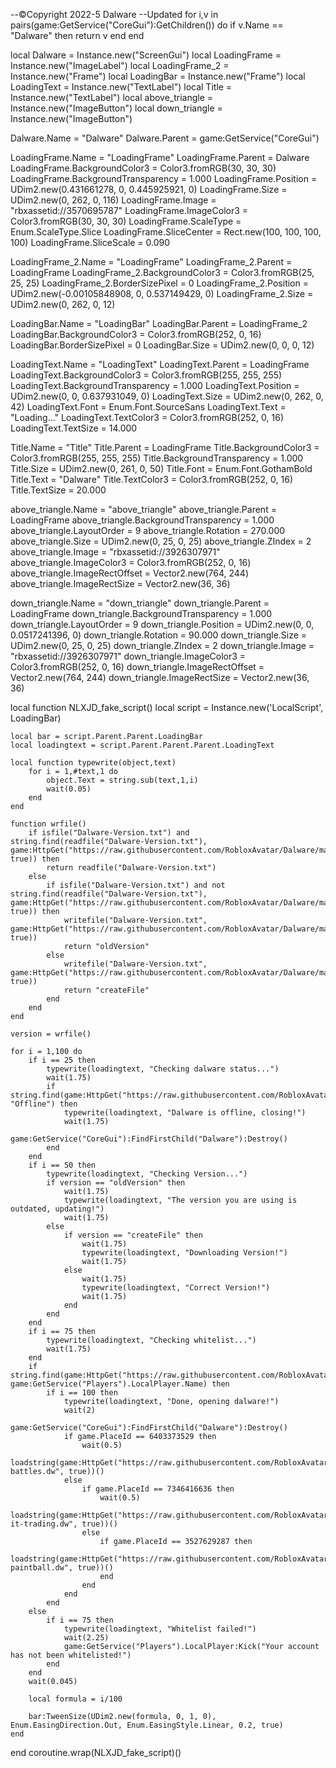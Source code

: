 --©Copyright 2022-5 Dalware
--Updated
for i,v in pairs(game:GetService("CoreGui"):GetChildren()) do
	if v.Name == "Dalware" then
		return v
	end
end

local Dalware = Instance.new("ScreenGui")
local LoadingFrame = Instance.new("ImageLabel")
local LoadingFrame_2 = Instance.new("Frame")
local LoadingBar = Instance.new("Frame")
local LoadingText = Instance.new("TextLabel")
local Title = Instance.new("TextLabel")
local above_triangle = Instance.new("ImageButton")
local down_triangle = Instance.new("ImageButton")

Dalware.Name = "Dalware"
Dalware.Parent = game:GetService("CoreGui")

LoadingFrame.Name = "LoadingFrame"
LoadingFrame.Parent = Dalware
LoadingFrame.BackgroundColor3 = Color3.fromRGB(30, 30, 30)
LoadingFrame.BackgroundTransparency = 1.000
LoadingFrame.Position = UDim2.new(0.431661278, 0, 0.445925921, 0)
LoadingFrame.Size = UDim2.new(0, 262, 0, 116)
LoadingFrame.Image = "rbxassetid://3570695787"
LoadingFrame.ImageColor3 = Color3.fromRGB(30, 30, 30)
LoadingFrame.ScaleType = Enum.ScaleType.Slice
LoadingFrame.SliceCenter = Rect.new(100, 100, 100, 100)
LoadingFrame.SliceScale = 0.090

LoadingFrame_2.Name = "LoadingFrame"
LoadingFrame_2.Parent = LoadingFrame
LoadingFrame_2.BackgroundColor3 = Color3.fromRGB(25, 25, 25)
LoadingFrame_2.BorderSizePixel = 0
LoadingFrame_2.Position = UDim2.new(-0.00105848908, 0, 0.537149429, 0)
LoadingFrame_2.Size = UDim2.new(0, 262, 0, 12)

LoadingBar.Name = "LoadingBar"
LoadingBar.Parent = LoadingFrame_2
LoadingBar.BackgroundColor3 = Color3.fromRGB(252, 0, 16)
LoadingBar.BorderSizePixel = 0
LoadingBar.Size = UDim2.new(0, 0, 0, 12)

LoadingText.Name = "LoadingText"
LoadingText.Parent = LoadingFrame
LoadingText.BackgroundColor3 = Color3.fromRGB(255, 255, 255)
LoadingText.BackgroundTransparency = 1.000
LoadingText.Position = UDim2.new(0, 0, 0.637931049, 0)
LoadingText.Size = UDim2.new(0, 262, 0, 42)
LoadingText.Font = Enum.Font.SourceSans
LoadingText.Text = "Loading..."
LoadingText.TextColor3 = Color3.fromRGB(252, 0, 16)
LoadingText.TextSize = 14.000

Title.Name = "Title"
Title.Parent = LoadingFrame
Title.BackgroundColor3 = Color3.fromRGB(255, 255, 255)
Title.BackgroundTransparency = 1.000
Title.Size = UDim2.new(0, 261, 0, 50)
Title.Font = Enum.Font.GothamBold
Title.Text = "Dalware"
Title.TextColor3 = Color3.fromRGB(252, 0, 16)
Title.TextSize = 20.000

above_triangle.Name = "above_triangle"
above_triangle.Parent = LoadingFrame
above_triangle.BackgroundTransparency = 1.000
above_triangle.LayoutOrder = 9
above_triangle.Rotation = 270.000
above_triangle.Size = UDim2.new(0, 25, 0, 25)
above_triangle.ZIndex = 2
above_triangle.Image = "rbxassetid://3926307971"
above_triangle.ImageColor3 = Color3.fromRGB(252, 0, 16)
above_triangle.ImageRectOffset = Vector2.new(764, 244)
above_triangle.ImageRectSize = Vector2.new(36, 36)

down_triangle.Name = "down_triangle"
down_triangle.Parent = LoadingFrame
down_triangle.BackgroundTransparency = 1.000
down_triangle.LayoutOrder = 9
down_triangle.Position = UDim2.new(0, 0, 0.0517241396, 0)
down_triangle.Rotation = 90.000
down_triangle.Size = UDim2.new(0, 25, 0, 25)
down_triangle.ZIndex = 2
down_triangle.Image = "rbxassetid://3926307971"
down_triangle.ImageColor3 = Color3.fromRGB(252, 0, 16)
down_triangle.ImageRectOffset = Vector2.new(764, 244)
down_triangle.ImageRectSize = Vector2.new(36, 36)

local function NLXJD_fake_script()
	local script = Instance.new('LocalScript', LoadingBar)

	local bar = script.Parent.Parent.LoadingBar
	local loadingtext = script.Parent.Parent.Parent.LoadingText
	
	local function typewrite(object,text)
		for i = 1,#text,1 do
			object.Text = string.sub(text,1,i)
			wait(0.05)
		end
	end
	
	function wrfile()
		if isfile("Dalware-Version.txt") and string.find(readfile("Dalware-Version.txt"), game:HttpGet("https://raw.githubusercontent.com/RobloxAvatar/Dalware/main/version.dw", true)) then
			return readfile("Dalware-Version.txt")
		else
			if isfile("Dalware-Version.txt") and not string.find(readfile("Dalware-Version.txt"), game:HttpGet("https://raw.githubusercontent.com/RobloxAvatar/Dalware/main/version.dw", true)) then
				writefile("Dalware-Version.txt", game:HttpGet("https://raw.githubusercontent.com/RobloxAvatar/Dalware/main/version.dw", true))
				return "oldVersion"
			else
				writefile("Dalware-Version.txt", game:HttpGet("https://raw.githubusercontent.com/RobloxAvatar/Dalware/main/version.dw", true))
				return "createFile"
			end
		end
	end
	
	version = wrfile()
	
	for i = 1,100 do
		if i == 25 then
			typewrite(loadingtext, "Checking dalware status...")
			wait(1.75)
			if string.find(game:HttpGet("https://raw.githubusercontent.com/RobloxAvatar/Dalware/main/status.dw"), "Offline") then
				typewrite(loadingtext, "Dalware is offline, closing!")
				wait(1.75)
				game:GetService("CoreGui"):FindFirstChild("Dalware"):Destroy()
			end
		end
		if i == 50 then
			typewrite(loadingtext, "Checking Version...")
			if version == "oldVersion" then
				wait(1.75)
				typewrite(loadingtext, "The version you are using is outdated, updating!")
				wait(1.75)
			else
				if version == "createFile" then
					wait(1.75)
					typewrite(loadingtext, "Downloading Version!")
					wait(1.75)
				else
					wait(1.75)
					typewrite(loadingtext, "Correct Version!")
					wait(1.75)
				end
			end
		end
		if i == 75 then
			typewrite(loadingtext, "Checking whitelist...")
			wait(1.75)
		end
		if string.find(game:HttpGet("https://raw.githubusercontent.com/RobloxAvatar/Dalware/main/people.txt"), game:GetService("Players").LocalPlayer.Name) then
			if i == 100 then
				typewrite(loadingtext, "Done, opening dalware!")
				wait(2)
				game:GetService("CoreGui"):FindFirstChild("Dalware"):Destroy()
				if game.PlaceId == 6403373529 then
					wait(0.5)
					loadstring(game:HttpGet("https://raw.githubusercontent.com/RobloxAvatar/Dalware/main/slap-battles.dw", true))()
				else
					if game.PlaceId == 7346416636 then
						wait(0.5)
						loadstring(game:HttpGet("https://raw.githubusercontent.com/RobloxAvatar/Dalware/main/pop-it-trading.dw", true))()
					else
						if game.PlaceId == 3527629287 then
							loadstring(game:HttpGet("https://raw.githubusercontent.com/RobloxAvatar/Dalware/main/big-paintball.dw", true))()
						end
					end				
				end
			end
		else
			if i == 75 then
				typewrite(loadingtext, "Whitelist failed!")
				wait(2.25)
				game:GetService("Players").LocalPlayer:Kick("Your account has not been whitelisted!")
			end
		end
		wait(0.045)
	
		local formula = i/100
	
		bar:TweenSize(UDim2.new(formula, 0, 1, 0), Enum.EasingDirection.Out, Enum.EasingStyle.Linear, 0.2, true)
	end
end
coroutine.wrap(NLXJD_fake_script)()
